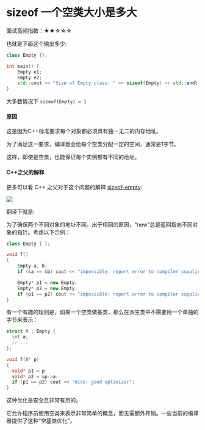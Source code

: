 # sizeof 一个空类大小是多大

面试高频指数：★★☆☆☆

也就是下面这个输出多少:

```cpp
class Empty {};

int main() {
    Empty e1;
    Empty e2;
    std::cout << "Size of Empty class: " << sizeof(Empty) << std::endl;
}
```

大多数情况下 `sizeof(Empty) = 1`

#### 原因

这是因为C++标准要求每个对象都必须具有独一无二的内存地址。

为了满足这一要求，编译器会给每个空类分配一定的空间，通常是1字节。

这样，即使是空类，也能保证每个实例都有不同的地址。

#### C++之父的解释

更多可以看 C++ 之父对于这个问题的解释 [sizeof-empty](https://www.stroustrup.com/bs_faq2.html#sizeof-empty):

![](https://cdn.how2cs.cn/csguide/152608.png)

翻译下就是:

为了确保两个不同对象的地址不同。出于相同的原因，“new”总是返回指向不同对象的指针。考虑以下示例：

```cpp
class Empty { };

void f()
{
    Empty a, b;
    if (&a == &b) cout << "impossible: report error to compiler supplier";

    Empty* p1 = new Empty;
    Empty* p2 = new Empty;
    if (p1 == p2) cout << "impossible: report error to compiler supplier";
}
```

有一个有趣的规则是，如果一个空类做基类，那么在派生类中不需要用一个单独的字节来表示：

```cpp
struct X : Empty {
  int a;
  // ...
};

void f(X* p)
{
  void* p1 = p;
  void* p2 = &p->a;
  if (p1 == p2) cout << "nice: good optimizer";
}

```

这种优化是安全且非常有用的。

它允许程序员使用空类来表示非常简单的概念，而无需额外开销。一些当前的编译器提供了这种“空基类优化”。